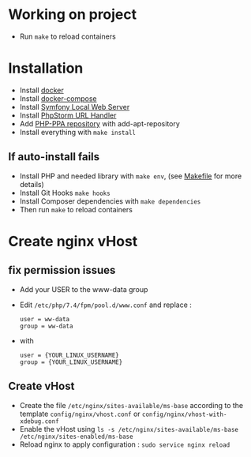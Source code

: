 # Working on project

   - Run `make` to reload containers

# Installation

  - Install [docker](https://docs.docker.com/get-docker/)
  - Install [docker-compose](https://docs.docker.com/compose/install/)
  - Install [Symfony Local Web Server](https://symfony.com/doc/current/setup/symfony_server.html)
  - Install [PhpStorm URL Handler](https://github.com/sanduhrs/phpstorm-url-handler)
  - Add [PHP-PPA repository](ppa:ondrej/php) with add-apt-repository
  - Install everything with `make install`

## If auto-install fails
  - Install PHP and needed library with `make env`, (see [Makefile](Makefile) for more details)
  - Install Git Hooks `make hooks`
  - Install Composer dependencies with `make dependencies`
  - Then run `make` to reload containers

# Create nginx vHost

## fix permission issues

 - Add your USER to the www-data group

 - Edit `/etc/php/7.4/fpm/pool.d/www.conf` and replace :
 
       user = ww-data
       group = ww-data
 
 - with
 
       user = {YOUR_LINUX_USERNAME}
       group = {YOUR_LINUX_USERNAME}

## Create vHost

- Create the file `/etc/nginx/sites-available/ms-base` according to the template `config/nginx/vhost.conf` or `config/nginx/vhost-with-xdebug.conf`
- Enable the vHost using `ls -s /etc/nginx/sites-available/ms-base /etc/nginx/sites-enabled/ms-base`
- Reload nginx to apply configuration : `sudo service nginx reload`
